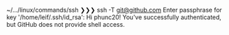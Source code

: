 

~/.../linux/commands/ssh ❯❯❯ ssh -T git@github.com
Enter passphrase for key '/home/leif/.ssh/id_rsa':
Hi phunc20! You've successfully authenticated, but GitHub does not provide shell access.
